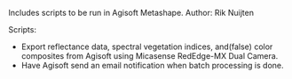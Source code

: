 Includes scripts to be run in Agisoft Metashape.
Author: Rik Nuijten

Scripts:
* Export reflectance data, spectral vegetation indices, and(false) color composites from Agisoft using Micasense RedEdge-MX Dual Camera.
* Have Agisoft send an email notification when batch processing is done.